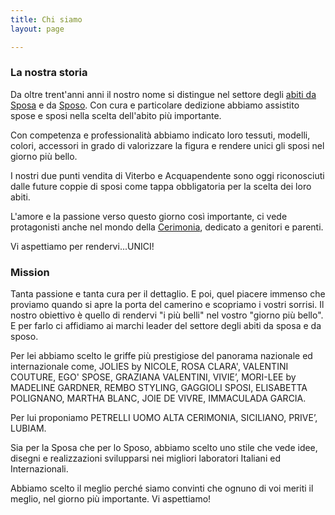 ```yaml
---
title: Chi siamo
layout: page

---
```

### La nostra storia


Da oltre trent'anni anni il nostro nome si distingue nel settore degli [abiti da Sposa](/sposa "Abiti da Sposa") e da [Sposo](/sposo "Abiti da Sposo").
Con cura e particolare dedizione abbiamo assistito spose e sposi nella scelta dell'abito più importante. 

Con competenza e professionalità abbiamo indicato loro tessuti, modelli, colori, accessori in grado di valorizzare la figura e rendere unici gli sposi nel giorno più bello.

I nostri due punti vendita di Viterbo e Acquapendente sono oggi riconosciuti dalle future coppie di sposi come tappa obbligatoria per la scelta dei loro abiti. 

L'amore e la passione verso questo giorno così importante, ci vede protagonisti anche nel mondo della [Cerimonia](/cerimonia "Abiti da Cerimonia"), dedicato a genitori e parenti.

Vi aspettiamo per rendervi...UNICI!

### Mission

Tanta passione e tanta cura per il dettaglio. E poi, quel piacere immenso che proviamo quando si apre la porta del camerino e scopriamo i vostri sorrisi. Il nostro obiettivo è quello di rendervi "i più belli" nel vostro "giorno più bello". E per farlo ci affidiamo ai marchi leader del settore degli abiti da sposa e da sposo.

Per lei abbiamo scelto le griffe più prestigiose del panorama nazionale ed internazionale come, JOLIES by NICOLE, ROSA CLARA', VALENTINI COUTURE, EGO' SPOSE, GRAZIANA VALENTINI, VIVIE’, MORI-LEE by MADELINE GARDNER, REMBO STYLING, GAGGIOLI SPOSI, ELISABETTA POLIGNANO, MARTHA BLANC, JOIE DE VIVRE, IMMACULADA GARCIA. 

Per lui proponiamo PETRELLI UOMO ALTA CERIMONIA, SICILIANO, PRIVE’, LUBIAM.

Sia per la Sposa che per lo Sposo, abbiamo scelto uno stile che vede idee, disegni e realizzazioni svilupparsi nei migliori laboratori Italiani ed Internazionali.

Abbiamo scelto il meglio perché siamo convinti che ognuno di voi meriti il meglio, nel giorno più importante. Vi aspettiamo!